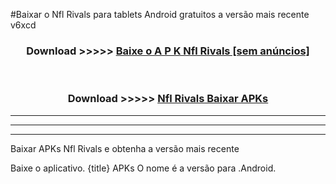 #Baixar o Nfl Rivals   para tablets Android gratuitos a versão mais recente v6xcd


<div align="center">
<h3>Download >>>>> <a href="https://pt-web.web.app/?pt= Nfl Rivals ">Baixe o A P K Nfl Rivals  [sem anúncios]</a></h3><br>

<h3>Download >>>>> <a href="https://pt-web.web.app/?pt= Nfl Rivals ">Nfl Rivals  Baixar APKs</a></h3>
</div>

----------------------------------------------------------

----------------------------------------------------------

----------------------------------------------------------

Baixar APKs Nfl Rivals  e obtenha a versão mais recente

Baixe o aplicativo. {title} APKs O nome é a versão para .Android.


